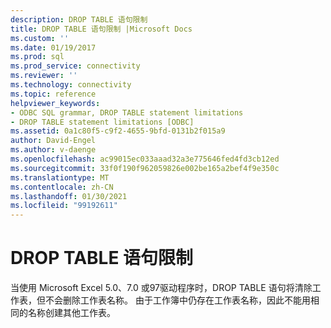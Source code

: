 ```yaml
---
description: DROP TABLE 语句限制
title: DROP TABLE 语句限制 |Microsoft Docs
ms.custom: ''
ms.date: 01/19/2017
ms.prod: sql
ms.prod_service: connectivity
ms.reviewer: ''
ms.technology: connectivity
ms.topic: reference
helpviewer_keywords:
- ODBC SQL grammar, DROP TABLE statement limitations
- DROP TABLE statement limitations [ODBC]
ms.assetid: 0a1c80f5-c9f2-4655-9bfd-0131b2f015a9
author: David-Engel
ms.author: v-daenge
ms.openlocfilehash: ac99015ec033aaad32a3e775646fed4fd3cb12ed
ms.sourcegitcommit: 33f0f190f962059826e002be165a2bef4f9e350c
ms.translationtype: MT
ms.contentlocale: zh-CN
ms.lasthandoff: 01/30/2021
ms.locfileid: "99192611"
---
```

# <a name="drop-table-statement-limitations"></a>DROP TABLE 语句限制
当使用 Microsoft Excel 5.0、7.0 或97驱动程序时，DROP TABLE 语句将清除工作表，但不会删除工作表名称。 由于工作簿中仍存在工作表名称，因此不能用相同的名称创建其他工作表。
